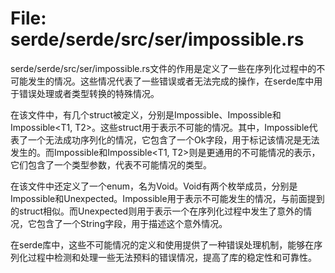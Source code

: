 # File: serde/serde/src/ser/impossible.rs

serde/serde/src/ser/impossible.rs文件的作用是定义了一些在序列化过程中的不可能发生的情况。这些情况代表了一些错误或者无法完成的操作，在serde库中用于错误处理或者类型转换的特殊情况。

在该文件中，有几个struct被定义，分别是Impossible<Ok>、Impossible<T>和Impossible<T1, T2>。这些struct用于表示不可能的情况。其中，Impossible<Ok>代表了一个无法成功序列化的情况，它包含了一个Ok字段，用于标记该情况是无法发生的。而Impossible<T>和Impossible<T1, T2>则是更通用的不可能情况的表示，它们包含了一个类型参数，代表不可能情况的类型。

在该文件中还定义了一个enum，名为Void。Void有两个枚举成员，分别是Impossible和Unexpected。Impossible用于表示不可能发生的情况，与前面提到的struct相似。而Unexpected则用于表示一个在序列化过程中发生了意外的情况，它包含了一个String字段，用于描述这个意外情况。

在serde库中，这些不可能情况的定义和使用提供了一种错误处理机制，能够在序列化过程中检测和处理一些无法预料的错误情况，提高了库的稳定性和可靠性。


